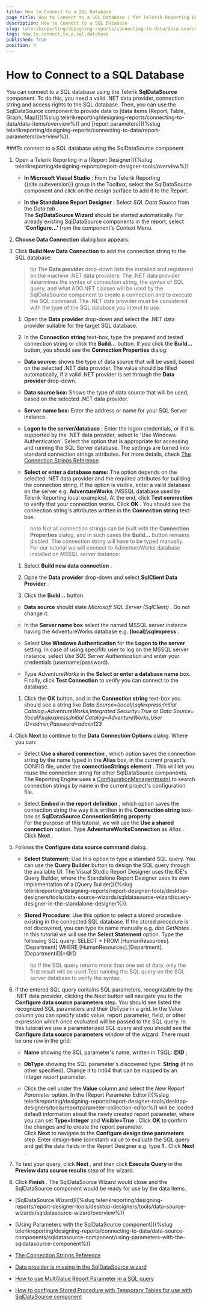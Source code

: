 ```yaml
---
title: How to Connect to a SQL Database
page_title: How to Connect to a SQL Database | for Telerik Reporting Documentation
description: How to Connect to a SQL Database
slug: telerikreporting/designing-reports/connecting-to-data/data-source-components/sqldatasource-component/how-to-connect-to-a-sql-database
tags: how,to,connect,to,a,sql,database
published: True
position: 4
---
```


# How to Connect to a SQL Database



You can connect to a SQL database using the Telerik         __SqlDataSource__  component. To do this, you need a valid .NET data provider, connection string and access         rights to the SQL database. Then, you can use the SqlDataSource component         to provide data to [data items (Report, Table, Graph, Map)]({%slug telerikreporting/designing-reports/connecting-to-data/data-items/overview%})         and [report parameters]({%slug telerikreporting/designing-reports/connecting-to-data/report-parameters/overview%}).       

###To connect to a SQL database using the SqlDataSource component

1. Open a Telerik Reporting in a [Report Designer]({%slug telerikreporting/designing-reports/report-designer-tools/overview%})
   + __In Microsoft Visual Studio__ : From the Telerik Reporting {{site.suiteversion}} group in the Toolbox, select the                   SqlDataSource component and click on the design surface to add it to the Report.                 

   + __In the Standalone Report Designer__ : Select *SQL Data Source*  from the *Data tab* .                 
    The __SqlDataSource Wizard__  should be started automatically. For already existing SqlDataSource components in the report, select               __'Configure...'__  from the component's Context Menu.             

1. __Choose Data Connection__  dialog box appears.             

1. Click __Build New Data Connection__  to add the connection string to the SQL database:             

    >tip The  __Data provider__  drop-down lists the installed and registered on the machine .NET data providers.                 The .NET data provider determines the syntax of connection string, the syntax of SQL query,                 and what ADO.NET classes will be used by the SqlDataSource component to create a connection and to execute the SQL command.               The .NET data provider must be considered with the type of the SQL database you intend to use.


   1. Open the __Data provider__  drop-down and select the .NET data provider suitable for the target SQL database.                 

   1. In the __Connection string__  text-box, type the prepared and tested connection string                   or click the __Build...__  button.                 If you click the __Build...__  button, you should see the __Connection Properties__  dialog:                 

   + __Data source:__  shows the type of data source that will be used, based on the selected .NET data provider.                       The value should be filled automatically, if a valid .NET provider is set through the __Data provider__  drop-down.                     

   + __Data source box:__  Shows the type of data source that will be used, based on the selected .NET data provider.                     

   + __Server name box:__  Enter the address or name for your SQL Server instance.                     

   + __Logon to the server/database__ : Enter the logon credentials, or if it is supported by the .NET data provider,                       select to 'Use Windows Authentication'. Select the option that is appropriate for accessing and running the SQL Server database.                       The settings are turned into standard connection strings attributes. For more details, check [The Connection Strings Reference](https://www.connectionstrings.com/).                     

   + __Select or enter a database name:__  The option depends on the selected .NET data provider and the required attributes for building the connection string.                       If the option is visible, enter a valid database on the server e.g. __AdventureWorks__  (MSSQL database used by Telerik Reporting local examples).                     At the end, click __Test connection__  to verify that your connection works.                   Click __OK__ . You should see the connection string's attributes written in the __Connection string__  text-box.                 

   >note Not all connection strings can be built with the  __Connection Properties__  dialog,                     and in such cases the  __Build...__  button remains disbled. The connection string will have to be typed manually.                   
    For our tutorial we will connect to AdventureWorks database installed on MSSQL server instance:
   1. Select __Build new data connection__ .                 

   1. Opne the __Data provider__  drop-down and select __SqlClient Data Provider__ .                 

   1. Click the __Build...__  button.                 

   + __Data source__  should state *Microsoft SQL Server (SqlClient)* . Do not change it.                     

   + In the __Server name box__  select the named MSSQL server instance having the AdventureWorks database                       e.g. __(local)\sqlexpress__ .                     

   + Select __Use Windows Authentication__  for the __Logon to the server__  setting.                       In case of using specififc user to log on the MSSQL server instance, select *Use SQL Server Authentication*                        and enter your credentials (username/password).                     

   + Type *AdventureWorks*  in the __Select or enter a database name__  box.                     Finally, click __Test Connection__  to verify you can connect to the database.                 

   1. Click the __OK__  button, and in the __Connection string__  text-box you should see a string like                   *Data Source=(local)\sqlexpress;Initial Catalog=AdventureWorks;Integrated Security=True*                    or *Data Source=(local)\sqlexpress;Initial Catalog=AdventureWorks;User ID=admin;Password=admin123* 


1. Click __Next__                to continue to the __Data Connection Options__  dialog. Where you can:             
   + Select __Use a shared connection__ , which option saves the connection string by the name typed in the __Alias__  box, in the current project's CONFIG file,                   under the __connectionStrings element__ .                 This will let you reuse the connection string for other SqlDataSource components. The Reporting Engine uses a [ConfigurationManager(msdn)](https://msdn.microsoft.com/en-us/library/system.configuration.configurationmanager(v=vs.110).aspx) to search connection strings by name in the current project's configuration file.                 

   + Select __Embed in the report definition__ , which option saves the connection string                   the way it is written in the __Connection string__  text-box as __SqlDataSource.ConnectionString property__ .                 
    For the purpose of this tutorial, we will use the __Use a shared connection__  option.               Type __AdventureWorksConnection__  as *Alias* .                 Click __Next__ .             

1. Follows the __Configure data source command__  dialog.             
   + __Select Statement:__  Use this option to type a standard SQL query.                   You can use the __Query Builder__  button to design the SQL query through the available UI.                 The Visual Studio Report Designer uses the IDE's Query Builder,                   where the Standalone Report Designer uses its own implementation of a [Query Builder]({%slug telerikreporting/designing-reports/report-designer-tools/desktop-designers/tools/data-source-wizards/sqldatasource-wizard/query-designer-in-the-standalone-designer%}).                 

   + __Stored Procedure:__  Use this option to select a stored procedure existing in the connected SQL database.                   If the stored procedure is not discovered, you can type its name manually e.g. *dbo.GetNotes* .                 
    In this tutorial we will use the __Select Statement__  option. Type the following SQL query:                 SELECT * FROM [HumanResources].[Department] WHERE [HumanResources].[Department].[DepartmentID]=@ID

    >tip If the SQL query returns more than one set of data, only the first result will be used.Test running the SQL query on the SQL server database to verify the syntax.



1. If the entered SQL query contains SQL parameters, recognizable by the .NET data provider, clicking the Next button will navigate you to the               __Configure data source parameters__  step. You should see listed the recognized SQL parameters and their DbType in a grid.               In the Value column you can specify static value, report parameter, field, or other expression which once evaluated will be passed to the SQL query.                 In this tutorial we use a parameterized SQL query and you should see the __Configure data source parameters__  window of the wizard.               There must be one row in the grid:             
   + __Name__  showing the SQL parameter's name, written in TSQL: __@ID__ ;                 

   + __DbType__  showing the SQL parameter's discovered type: __String__  (if no other specified).                   Change it to Int64 that can be mapped by an Integer report parameter.                 

   + Click the cell under the __Value__  column and select the *New Report Parameter*  option.                   In the [Report Parameter Editor]({%slug telerikreporting/designing-reports/report-designer-tools/desktop-designers/tools/reportparameter-collection-editor%}) will be loaded default information about the newly created report parameter,                   where you can set __Type=Integer__  and __Visible=True__ .                   Click __OK__  to confirm the changes and to create the report parameter.                 
    Click __Next__  to navigate to the __Configure design time parameters__  step.               Enter design-time (constant) value to evaluate the SQL query and get the data fields in the Report Designer e.g. type __1__ .                 Click __Next__ .             

1. To test your query, click __Next__ , and then               click __Execute Query__  in the __Preview data source results__  step of the wizard.             

1. Click __Finish__ . The SqlDataSource Wizard would close               and the SqlDataSource component would be ready for use by the data               items.             

 * [SqlDataSource Wizard]({%slug telerikreporting/designing-reports/report-designer-tools/desktop-designers/tools/data-source-wizards/sqldatasource-wizard/overview%})

 * [Using Parameters with the SqlDataSource component]({%slug telerikreporting/designing-reports/connecting-to-data/data-source-components/sqldatasource-component/using-parameters-with-the-sqldatasource-component%})

 * [The Connection Strings Reference](https://www.connectionstrings.com/)

 * [Data provider is missing in the SqlDataSource wizard](http://www.telerik.com/support/kb/reporting/details/data-provider-is-missing-in-the-sqldatasource-wizard)

 * [How to use MultiValue Report Parameter in a SQL query](http://www.telerik.com/support/kb/reporting/accessing-and-managing-data/details/how-to-use-multivalue-report-parameter-in-a-sql-query)

 * [How to configure Stored Procedure with Temporary Tables for use with SqlDataSource component](http://www.telerik.com/support/kb/reporting/accessing-and-managing-data/details/how-to-configure-stored-procedure-with-temporary-tables-for-use-with-sqldatasource-component)
